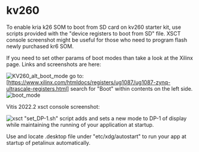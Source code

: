 # kv260
To enable kria k26 SOM to boot from SD card on kv260 starter kit, use scripts provided with the "device registers to boot from SD" file. XSCT console screenshot might be useful for those who need to program flash newly purchased kr6 SOM. 

If you need to set other params of boot modes than take a look at the Xilinx page. Links and screenshots are here:

![KV260_alt_boot_mode](https://user-images.githubusercontent.com/15190686/230727844-7349e99e-3c67-4e16-a36c-9c97e23d3541.png)
go to:[https://www.xilinx.com/htmldocs/registers/ug1087/ug1087-zynq-ultrascale-registers.html]
search for "Boot" within contents on the left side.
![boot_mode](https://user-images.githubusercontent.com/15190686/230728024-0e86f8a1-4e69-4a73-b99b-8c593c6ad039.png)

Vitis 2022.2 xsct console screenshot:

![xsct](https://user-images.githubusercontent.com/15190686/230725678-cf99243d-0216-47f7-857d-c0a4ca06442f.png)
"set_DP-1.sh" script adds and sets a new mode to DP-1 of display while maintaining the running of your application at startup.

Use and locate .desktop file under "etc/xdg/autostart" to run your app at startup of petalinux automatically.


